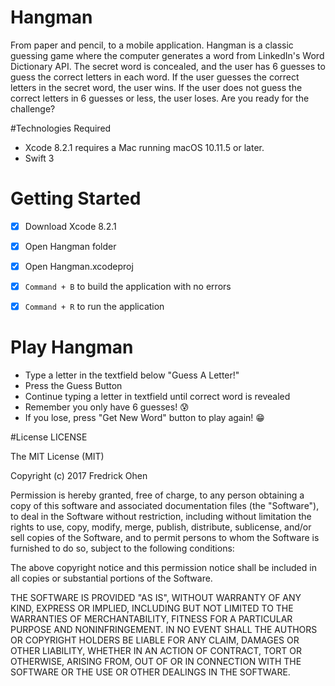 # Hangman
From paper and pencil, to a mobile application. Hangman is a classic guessing game where the computer generates a word from LinkedIn's Word Dictionary API. The secret word is concealed, and the user has 6 guesses to guess the correct letters in each word. If the user guesses the correct letters in the secret word, the user wins. If the user does not guess the correct letters in 6 guesses or less, the user loses. Are you ready for the challenge?

#Technologies Required
* Xcode 8.2.1 requires a Mac running macOS 10.11.5 or later.
* Swift 3

# Getting Started
- [x] Download Xcode 8.2.1
- [x] Open Hangman folder
- [x] Open Hangman.xcodeproj
- [x] `Command + B` to build the application with no errors
- [x] `Command + R` to run the application


# Play Hangman
* Type a letter in the textfield below "Guess A Letter!"
* Press the Guess Button
* Continue typing a letter in textfield until correct word is revealed
* Remember you only have 6 guesses! :cold_sweat:
* If you lose, press "Get New Word" button to play again! :grin:








#License
LICENSE

The MIT License (MIT)

Copyright (c) 2017 Fredrick Ohen

Permission is hereby granted, free of charge, to any person obtaining a copy of this software and associated documentation files (the "Software"), to deal in the Software without restriction, including without limitation the rights to use, copy, modify, merge, publish, distribute, sublicense, and/or sell copies of the Software, and to permit persons to whom the Software is furnished to do so, subject to the following conditions:

The above copyright notice and this permission notice shall be included in all copies or substantial portions of the Software.

THE SOFTWARE IS PROVIDED "AS IS", WITHOUT WARRANTY OF ANY KIND, EXPRESS OR IMPLIED, INCLUDING BUT NOT LIMITED TO THE WARRANTIES OF MERCHANTABILITY, FITNESS FOR A PARTICULAR PURPOSE AND NONINFRINGEMENT. IN NO EVENT SHALL THE AUTHORS OR COPYRIGHT HOLDERS BE LIABLE FOR ANY CLAIM, DAMAGES OR OTHER LIABILITY, WHETHER IN AN ACTION OF CONTRACT, TORT OR OTHERWISE, ARISING FROM, OUT OF OR IN CONNECTION WITH THE SOFTWARE OR THE USE OR OTHER DEALINGS IN THE SOFTWARE.

